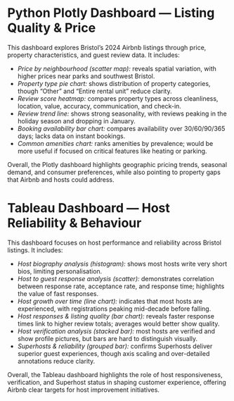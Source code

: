 # Python Plotly Dashboard — Listing Quality & Price
This dashboard explores Bristol’s 2024 Airbnb listings through price, property characteristics, and guest review data. It includes:
- *Price by neighbourhood (scatter map):* reveals spatial variation, with higher prices near parks and southwest Bristol.  
- *Property type pie chart:* shows distribution of property categories, though “Other” and “Entire rental unit” reduce clarity.  
- *Review score heatmap:* compares property types across cleanliness, location, value, accuracy, communication, and check-in.  
- *Review trend line:* shows strong seasonality, with reviews peaking in the holiday season and dropping in January.  
- *Booking availability bar chart:* compares availability over 30/60/90/365 days; lacks data on instant bookings.  
- *Common amenities chart:* ranks amenities by prevalence; would be more useful if focused on critical features like heating or parking.  

Overall, the Plotly dashboard highlights geographic pricing trends, seasonal demand, and consumer preferences, while also pointing to property gaps that Airbnb and hosts could address.  

# Tableau Dashboard — Host Reliability & Behaviour
This dashboard focuses on host performance and reliability across Bristol listings. It includes:
- *Host biography analysis (histogram):* shows most hosts write very short bios, limiting personalisation.  
- *Host to guest response analysis (scatter):* demonstrates correlation between response rate, acceptance rate, and response time; highlights the value of fast responses.  
- *Host growth over time (line chart):* indicates that most hosts are experienced, with registrations peaking mid-decade before falling.  
- *Host responses & listing quality (bar chart):* reveals faster response times link to higher review totals; averages would better show quality.  
- *Host verification analysis (stacked bar):* most hosts are verified and show profile pictures, but bars are hard to distinguish visually.  
- *Superhosts & reliability (grouped bar):* confirms Superhosts deliver superior guest experiences, though axis scaling and over-detailed annotations reduce clarity.  

Overall, the Tableau dashboard highlights the role of host responsiveness, verification, and Superhost status in shaping customer experience, offering Airbnb clear targets for host improvement initiatives.  
